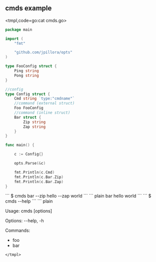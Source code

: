 ## cmds example

<tmpl,code=go:cat cmds.go>
``` go 
package main

import (
	"fmt"

	"github.com/jpillora/opts"
)

type FooConfig struct {
	Ping string
	Pong string
}

//config
type Config struct {
	Cmd string `type:"cmdname"`
	//command (external struct)
	Foo FooConfig
	//command (inline struct)
	Bar struct {
		Zip string
		Zap string
	}
}

func main() {

	c := Config{}

	opts.Parse(&c)

	fmt.Println(c.Cmd)
	fmt.Println(c.Bar.Zip)
	fmt.Println(c.Bar.Zap)
}
```
</tmpl>
```
$ cmds bar --zip hello --zap world
```
<tmpl,code:go run cmds.go bar --zip hello --zap world>
``` plain 
bar
hello
world
```
</tmpl>
```
$ cmds --help
```
<tmpl,code:go run cmds.go --help>
``` plain 

  Usage: cmds [options] <command>
  
  Options:
  --help, -h
  
  Commands:
  * foo
  * bar
  

```
</tmpl>